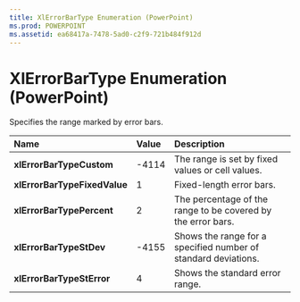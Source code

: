 ```yaml
---
title: XlErrorBarType Enumeration (PowerPoint)
ms.prod: POWERPOINT
ms.assetid: ea68417a-7478-5ad0-c2f9-721b484f912d
---
```



# XlErrorBarType Enumeration (PowerPoint)

Specifies the range marked by error bars.



|**Name**|**Value**|**Description**|
|:-----|:-----|:-----|
|**xlErrorBarTypeCustom**|-4114|The range is set by fixed values or cell values.|
|**xlErrorBarTypeFixedValue**|1|Fixed-length error bars.|
|**xlErrorBarTypePercent**|2|The percentage of the range to be covered by the error bars.|
|**xlErrorBarTypeStDev**|-4155|Shows the range for a specified number of standard deviations.|
|**xlErrorBarTypeStError**|4|Shows the standard error range.|

